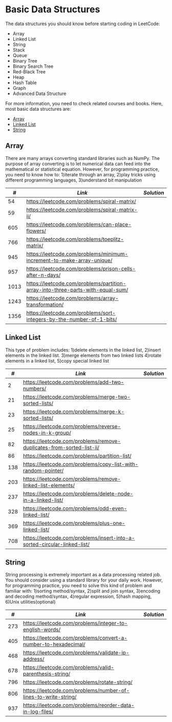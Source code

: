 # Basic Data Structures

The data structures you should know before starting coding in LeetCode:

* Array
* Linked List
* String
* Stack
* Queue
* Binary Tree
* Binary Search Tree
* Red-Black Tree
* Heap
* Hash Table
* Graph
* Advanced Data Structure

For more information, you need to check related courses and books. Here, most basic data structures are:

* [Array](##Array)
* [Linked List](##Linked-List)
* [String](##String)

## Array

There are many arrays converting standard libraries such as NumPy. The purpose of array converting is to let numerical data can feed into the mathematical or statistical equation. However, for programming practice, you need to know how to: 1)iterate through an array, 2)play tricks using different programming languages, 3)understand bit manipulation

| *#* | *Link* |*Solution* |
| ---- | --------------------------------- | --------------------------------- |
| 54 | https://leetcode.com/problems/spiral-matrix/ | |
| 59 | https://leetcode.com/problems/spiral-matrix-ii/ | |
| 605 | https://leetcode.com/problems/can-place-flowers/ | |
| 766 | https://leetcode.com/problems/toeplitz-matrix/ | |
| 945 | https://leetcode.com/problems/minimum-increment-to-make-array-unique/ | |
| 957 | https://leetcode.com/problems/prison-cells-after-n-days/ | |
| 1013 | https://leetcode.com/problems/partition-array-into-three-parts-with-equal-sum/ | |
| 1243 | https://leetcode.com/problems/array-transformation/ | |
| 1356 | https://leetcode.com/problems/sort-integers-by-the-number-of-1-bits/ | |

## Linked List

This type of problem includes: 1)delete elements in the linked list, 2)insert elements in the linked list. 3)merge elements from two linked lists 4)rotate elements in a linked list, 5)copy special linked list

| *#* | *Link* |*Solution* |
| ---- | --------------------------------- | --------------------------------- |
| 2 | https://leetcode.com/problems/add-two-numbers/ | |
| 21 | https://leetcode.com/problems/merge-two-sorted-lists/ | |
| 23 | https://leetcode.com/problems/merge-k-sorted-lists/ | |
| 25 | https://leetcode.com/problems/reverse-nodes-in-k-group/ | |
| 82 | https://leetcode.com/problems/remove-duplicates-from-sorted-list-ii/ | |
| 86 | https://leetcode.com/problems/partition-list/ | |
| 138 | https://leetcode.com/problems/copy-list-with-random-pointer/ | |
| 203 | https://leetcode.com/problems/remove-linked-list-elements/ | |
| 237 | https://leetcode.com/problems/delete-node-in-a-linked-list/ | |
| 328 | https://leetcode.com/problems/odd-even-linked-list/ | |
| 369 | https://leetcode.com/problems/plus-one-linked-list/ | |
| 708 | https://leetcode.com/problems/insert-into-a-sorted-circular-linked-list/ | |

## String

String processing is extremely important as a data processing related job. You should consider using a standard library for your daily work. However, for programming practice, you need to solve this kind of problem and familiar with: 1)sorting method/syntax, 2)split and join syntax, 3)encoding and decoding method/syntax, 4)regular expression, 5)hash mapping, 6)Unix utilities(optional)

| *#* | *Link* |*Solution* |
| ---- | --------------------------------- | --------------------------------- |
| 273 | https://leetcode.com/problems/integer-to-english-words/| |
| 405 | https://leetcode.com/problems/convert-a-number-to-hexadecimal/ | |
| 468 | https://leetcode.com/problems/validate-ip-address/ | |
| 678 | https://leetcode.com/problems/valid-parenthesis-string/ | |
| 796 | https://leetcode.com/problems/rotate-string/ | |
| 806 | https://leetcode.com/problems/number-of-lines-to-write-string/ | |
| 937 | https://leetcode.com/problems/reorder-data-in-log-files/ | |